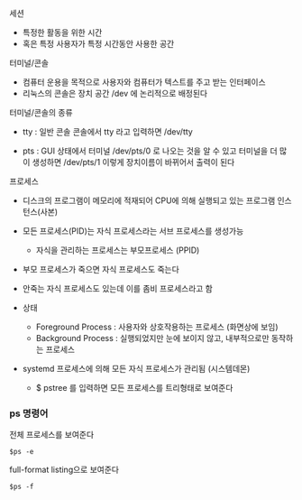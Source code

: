 세션
- 특정한 활동을 위한 시간
- 혹은 특정 사용자가 특정 시간동안 사용한 공간

터미널/콘솔 
- 컴퓨터 운용을 목적으로 사용자와 컴퓨터가 텍스트를 주고 받는 인터페이스
- 리눅스의 콘솔은 장치 공간 /dev 에 논리적으로 배정된다

터미널/콘솔의 종류
- tty : 일반 콘솔
콘솔에서 tty 라고 입력하면 
/dev/tty

- pts : GUI 상태에서 터미널
/dev/pts/0 로 나오는 것을 알 수 있고
터미널을 더 많이 생성하면 /dev/pts/1 이렇게 장치이름이 바뀌어서 출력이 된다


프로세스
- 디스크의 프로그램이 메모리에 적재되어 CPU에 의해 실행되고 있는 프로그램 인스턴스(사본)
- 모든 프로세스(PID)는 자식 프로세스라는 서브 프로세스를 생성가능
    - 자식을 관리하는 프로세스는 부모프로세스 (PPID)
- 부모 프로세스가 죽으면 자식 프로세스도 죽는다
- 안죽는 자식 프로세스도 있는데 이를 좀비 프로세스라고 함
- 상태
    - Foreground Process : 사용자와 상호작용하는 프로세스 (화면상에 보임)
    - Background Process : 실행되었지만 눈에 보이지 않고, 내부적으로만 동작하는 프로세스

- systemd 프로세스에 의해 모든 자식 프로세스가 관리됨 (시스템데몬)
    - $ pstree 를 입력하면 모든 프로세스를 트리형태로 보여준다


### ps 명령어
전체 프로세스를 보여준다
```
$ps -e
```

full-format listing으로 보여준다
```
$ps -f
```


